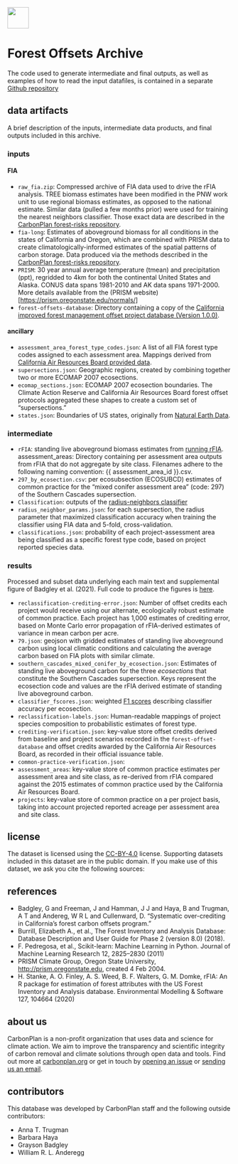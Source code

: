 <img
  src='https://carbonplan-assets.s3.amazonaws.com/monogram/dark-small.png'
  height='48'
/>

# Forest Offsets Archive

The code used to generate intermediate and final outputs, as well as examples of how to read the input datafiles, is contained in a separate [Github repository](https://github.com/carbonplan/forest-offsets)

## data artifacts

A brief description of the inputs, intermediate data products, and final outputs included in this archive.

### inputs

#### FIA
- `raw_fia.zip`:  Compressed archive of FIA data used to drive the rFIA analysis. TREE biomass estimates have been modified in the PNW work unit to use regional biomass estimates, as opposed to the national estimate. Similar data (pulled a few months prior) were used for training the nearest neighbors classifier. Those exact data are described in the [CarbonPlan forest-risks repository](https://github.com/carbonplan/forest-risks).
- `fia-long`: Estimates of aboveground biomass for all conditions in the states of California and Oregon, which are combined with PRISM data to create climatologically-informed estimates of the spatial patterns of carbon storage. Data produced via the methods described in the [CarbonPlan forest-risks repository](https://github.com/carbonplan/forest-risks).
- `PRISM`: 30 year annual average temperature (tmean) and precipitation (ppt), regridded to 4km for both the continental United States and Alaska. CONUS data spans 1981-2010 and AK data spans 1971-2000. More details available from the (PRISM website)[https://prism.oregonstate.edu/normals/]
- `forest-offsets-database`: Directory containing a copy of the [California improved forest management offset project database (Version 1.0.0)](https:/doi.org/http://doi.org/10.5281/zenodo.4630684).

#### ancillary
- `assessment_area_forest_type_codes.json`: A list of all FIA forest type codes assigned to each assessment area. Mappings derived from [California Air Resources Board provided data](https://ww2.arb.ca.gov/our-work/programs/compliance-offset-program/compliance-offset-protocols/us-forest-projects/2015/common-practice-data).
- `supersections.json`: Geographic regions, created by combining together two or more ECOMAP 2007 ecosections.
- `ecomap_sections.json`: ECOMAP 2007 ecosection boundaries. The Climate Action Reserve and California Air Resources Board forest offset protocols aggregated these shapes to create a custom set of “supersections.”
- `states.json`: Boundaries of US states, originally from [Natural Earth Data](https://www.naturalearthdata.com).

### intermediate

- `rFIA`: standing live aboveground biomass estimates from [running rFIA](https://github.com/carbonplan/forest-offsets/blob/main/R).
assessment_areas: Directory containing per assessment area outputs from rFIA that do not aggregate by site class. Filenames adhere to the following naming convention: {{ assessment_area_id }}.csv.
- `297_by_ecosection.csv`: per ecosubsection (ECOSUBCD) estimates of common practice for the “mixed conifer assessment area” (code: 297) of the Southern Cascades supersection.
- `Classification`: outputs of the [radius-neighbors classifier](https://github.com/carbonplan/forest-offsets/blob/main/notebooks/0y_classify_projects.ipynb)
- `radius_neighbor_params.json`: for each supersection, the radius parameter that maximized classification accuracy when training the classifier using FIA data and 5-fold, cross-validation.
- `classifications.json`: probability of each project-assessment area being classified as a specific forest type code, based on project reported species data.

### results

Processed and subset data underlying each main text and supplemental figure of Badgley et al. (2021). Full code to produce the figures is [here](https://github.com/carbonplan/forest-offsets-paper/).

- `reclassification-crediting-error.json`: Number of offset credits each project would receive using our alternate, ecologically robust estimate of common practice. Each project has 1,000 estimates of crediting error, based on Monte Carlo error propagation of rFIA-derived estimates of variance in mean carbon per acre.
- `79.json`: geojson with gridded estimates of standing live aboveground carbon using local climatic conditions and calculating the average carbon based on FIA plots with similar climate.
- `southern_cascades_mixed_conifer_by_ecosection.json`: Estimates of standing live aboveground carbon for the three _ecosections_ that constitute the Southern Cascades supersection. Keys represent the ecosection code and values are the rFIA derived estimate of standing live aboveground carbon.
- `classifier_fscores.json`: weighted [F1 scores](https://scikit-learn.org/stable/modules/generated/sklearn.metrics.f1_score.html) describing classifier accuracy per ecosection.
- `reclassification-labels.json`: Human-readable mappings of project species composition to probabilistic estimates of forest type.
- `crediting-verification.json`: key-value store offset credits derived from baseline and project scenarios recorded in the `forest-offset-database` and offset credits awarded by the California Air Resources Board, as recorded in their official issuance table.
- `common-practice-verification.json`:
- `assessment_areas`: key-value store of common practice estimates per assessment area and site class, as re-derived from rFIA compared against the 2015 estimates of common practice used by the California Air Resources Board.
- `projects`: key-value store of common practice on a per project basis, taking into account projected reported acreage per assessment area and site class.

## license
The dataset is licensed using the [CC-BY-4.0](https://choosealicense.com/licenses/cc-by-4.0/) license. Supporting datasets included in this dataset are in the public domain. If you make use of this dataset, we ask you cite the following sources:

## references
- Badgley, G and Freeman, J and Hamman, J J and Haya, B and Trugman, A T and Andereg, W R L and Cullenward, D. “Systematic over-crediting in California’s forest carbon offsets program.”
- Burrill, Elizabeth A., et al., The Forest Inventory and Analysis Database: Database Description and User Guide for Phase 2 (version 8.0) (2018).
- F. Pedregosa, et al., Scikit-learn: Machine Learning in Python. Journal of Machine Learning Research 12, 2825–2830 (2011)
- PRISM Climate Group, Oregon State University, http://prism.oregonstate.edu, created 4 Feb 2004.
- H. Stanke, A. O. Finley, A. S. Weed, B. F. Walters, G. M. Domke, rFIA: An R package for estimation of forest attributes with the US Forest Inventory and Analysis database. Environmental Modelling & Software 127, 104664 (2020)

## about us

CarbonPlan is a non-profit organization that uses data and science for climate action. We aim to improve the transparency and scientific integrity of carbon removal and climate solutions through open data and tools. Find out more at [carbonplan.org](https://carbonplan.org/) or get in touch by [opening an issue](https://github.com/carbonplan/forest-offsets/issues/new) or [sending us an email](mailto:hello@carbonplan.org).

## contributors

This database was developed by CarbonPlan staff and the following outside contributors:

- Anna T. Trugman
- Barbara Haya
- Grayson Badgley
- William R. L. Anderegg
